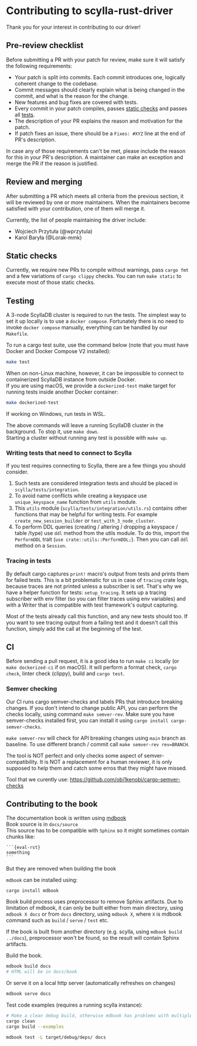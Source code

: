 # Contributing to scylla-rust-driver

Thank you for your interest in contributing to our driver!

## Pre-review checklist

Before submitting a PR with your patch for review, make sure it will satisfy the following requirements:

- Your patch is split into commits. Each commit introduces one, logically coherent change to the codebase.
- Commit messages should clearly explain what is being changed in the commit, and what is the reason for the change.
- New features and bug fixes are covered with tests.
- Every commit in your patch compiles, passes [static checks](#static-checks) and passes all [tests](#testing).
- The description of your PR explains the reason and motivation for the patch.
- If patch fixes an issue, there should be a `Fixes: #XYZ` line at the end of PR's description.

In case any of those requirements can't be met, please include the reason for this in your PR's description. A maintainer can make an exception and merge the PR if the reason is justified.

## Review and merging

After submitting a PR which meets all criteria from the previous section, it will be reviewed by one or more maintainers. When the maintainers become satisfied with your contribution, one of them will merge it.

Currently, the list of people maintaining the driver include:

- Wojciech Przytuła (@wprzytula)
- Karol Baryła (@Lorak-mmk)

## Static checks

Currently, we require new PRs to compile without warnings, pass `cargo fmt` and a few variations of `cargo clippy` checks. You can run `make static` to execute most of those static checks.

## Testing

A 3-node ScyllaDB cluster is required to run the tests.
The simplest way to set it up locally is to use a `docker compose`.
Fortunately there is no need to invoke `docker compose` manually, everything can be handled by our `Makefile`.

To run a cargo test suite, use the command below (note that you must have Docker and Docker Compose V2 installed):
```bash
make test
```
When on non-Linux machine, however, it can be impossible to connect to containerized ScyllaDB instance from outside Docker.\
If you are using macOS, we provide a `dockerized-test` make target for running tests inside another Docker container:
```bash
make dockerized-test
```
If working on Windows, run tests in WSL.

The above commands will leave a running ScyllaDB cluster in the background.
To stop it, use `make down`.\
Starting a cluster without running any test is possible with `make up`.

### Writing tests that need to connect to Scylla

If you test requires connecting to Scylla, there are a few things you should consider.

1. Such tests are considered integration tests and should be placed in `scylla/tests/integration`.
2. To avoid name conflicts while creating a keyspace use `unique_keyspace_name` function from `utils` module.
3. This `utils` module (`scylla/tests/integration/utils.rs`) contains other functions that may be helpful for writing tests.
   For example `create_new_session_builder` or `test_with_3_node_cluster`.
4. To perform DDL queries (creating / altering / dropping a keyspace / table /type) use `ddl` method from the utils module.
   To do this, import the `PerformDDL` trait (`use crate::utils::PerformDDL;`). Then you can call `ddl` method on a
   `Session`.

### Tracing in tests

By default cargo captures `print!` macro's output from tests and prints them for failed tests.
This is a bit problematic for us in case of `tracing` crate logs, because traces are not printed
unless a subscriber is set. That's why we have a helper function for tests: `setup_tracing`.
It sets up a tracing subscriber with env filter (so you can filter traces using env variables)
and with a Writer that is compatible with test framework's output capturing.

Most of the tests already call this function, and any new tests should too.
If you want to see tracing output from a failing test and it doesn't call this function,
simply add the call at the beginning of the test.

## CI

Before sending a pull request, it is a good idea to run `make ci` locally (or `make dockerized-ci` if on macOS).
It will perform a format check, `cargo check`, linter check (clippy), build and `cargo test`.

### Semver checking

Our CI runs cargo semver-checks and labels PRs that introduce breaking changes.
If you don't intend to change public API, you can perform the checks locally,
using command `make semver-rev`. Make sure you have semver-checks installed first,
you can install it using `cargo install cargo-semver-checks`.

`make semver-rev` will check for API breaking changes using `main` branch as baseline.
To use different branch / commit call `make semver-rev rev=BRANCH`.

The tool is NOT perfect and only checks some aspect of semver-compatibility.
It is NOT a replacement for a human reviewer, it is only supposed to help them
and catch some erros that they might have missed.

Tool that we curently use: https://github.com/obi1kenobi/cargo-semver-checks

## Contributing to the book

The documentation book is written using [mdbook](https://github.com/rust-lang/mdBook)\
Book source is in `docs/source`\
This source has to be compatible with `Sphinx` so it might sometimes contain chunks like:
````
```{eval-rst}
something
```
````
But they are removed when building the book


`mdbook` can be installed using:
```shell
cargo install mdbook
```

Book build process uses preprocessor to remove Sphinx artifacts.
Due to limitation of mdbook, it can only be built either from main directory,
using `mdbook X docs` or from `docs` directory, using `mdbook X`, where
`X` is mdbook command such as `build` / `serve` / `test` etc.

If the book is built from another directory (e.g. scylla, using `mdbook build ../docs`),
preprocessor won't be found, so the result will contain Sphinx artifacts.

Build the book.
```bash
mdbook build docs
# HTML will be in docs/book
```


Or serve it on a local http server (automatically refreshes on changes)
```bash
mdbook serve docs
```

Test code examples (requires a running scylla instance):
```bash
# Make a clean debug build, otherwise mdbook has problems with multiple versions
cargo clean
cargo build --examples

mdbook test -L target/debug/deps/ docs
```
